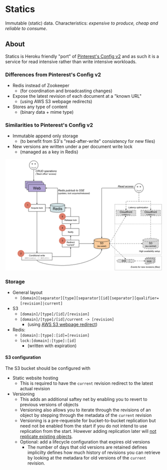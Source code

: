 # Statics

Immutable (static) data. Characteristics: _expensive to produce, cheap and reliable to consume_.

## About

Statics is Heroku friendly "port" of [Pinterest's Config v2](http://engineering.pinterest.com/post/112895488589/serving-configuration-data-at-scale-with-high)
and as such it is a service for read intensive rather than write intensive workloads.

### Differences from Pinterest's Config v2

* Redis instead of Zookeeper
   * (for coordination and broadcasting changes)
* Expose the latest revision of each document at a "known URL"
   * (using AWS S3 webpage redirects)
* Stores any type of content
   * (binary data + mime type)

### Similarities to Pinterest's Config v2

* Immutable append only storage
  * (to benefit from S3's "read-after-write" consistency for new files)
* New versions are written under a per document write lock
  * (managed as a key in Redis)

<img src="design.svg"/>

### Storage

* General layout
   * `[domain][separator][type][separator][id][separator][qualifier=[revision]|current]`
* S3
   * `[domain]/[type]/[id]/[revision]`
   * `[domain]/[type]/[id]/current -> [revision]`
      * (using [AWS S3 webpage redirect](http://docs.aws.amazon.com/AmazonS3/latest/dev/how-to-page-redirect.html))
* Redis:
   * `[domain]:[type]:[id]=[revision]`
   * `lock:[domain]:[type]:[id]`
      * (written with expiration)

#### S3 configuration

The S3 bucket should be configured with
* Static website hosting
   * This is required to have the `current` revision redirect to the latest actual revision
* Versioning
   * This adds an additional saftey net by enabling you to revert to previous versions of objects
   * Versioning also allows you to iterate through the revisions of an object by stepping through the metadata of the `current` revision
   * Versioning is a pre-requeisite for bucket-to-bucket replication but need not be enabled from the start if you do not intend to use replication from the start. However adding replication later will [not replicate existing objects](https://docs.aws.amazon.com/AmazonS3/latest/dev/crr-what-is-isnot-replicated.html).
   * Optional: add a lifecycle configuration that expires old versions
      * The number of days that old versions are retained defines implicilty defines how much history of revisions you can retrieve by looking at the metadara for old versions of the `current` revision.
